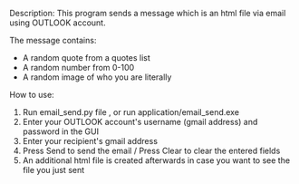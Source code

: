 Description: This program sends a message which is an html file via email using OUTLOOK account.

The message contains:
- A random quote from a quotes list
- A random number from 0-100
- A random image of who you are literally 

How to use:
1. Run email_send.py file , or run application/email_send.exe
2. Enter your OUTLOOK account's username (gmail address) and password in the GUI
3. Enter your recipient's gmail address
4. Press Send to send the email / Press Clear to clear the entered fields
5. An additional html file is created afterwards in case you want to see the file you just sent
